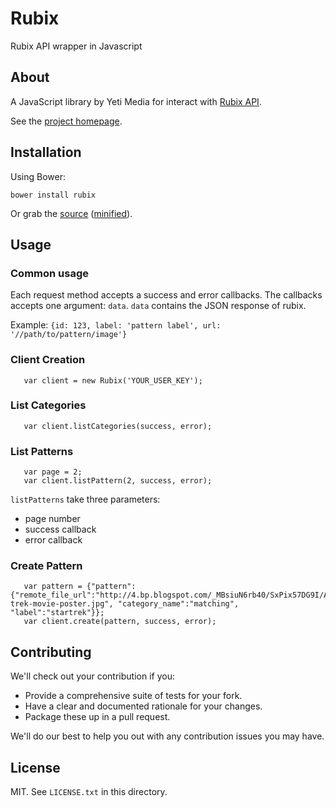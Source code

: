 # Rubix

Rubix API wrapper in Javascript

## About

A JavaScript library by Yeti Media for interact with [Rubix API](https://rubix.3scale.net/).

See the [project homepage](http://nsanta.github.io/rubix-javascript).

## Installation

Using Bower:

    bower install rubix

Or grab the [source](https://github.com/nsanta/rubix-javascript/dist/rubix.js) ([minified](https://github.com/nsanta/rubix-javascript/dist/rubix.min.js)).

## Usage

### Common usage

Each request method accepts a success and error callbacks. The callbacks accepts one argument: `data`.
`data` contains the JSON response of rubix.

Example: ` {id: 123, label: 'pattern label', url: '//path/to/pattern/image'} `

### Client Creation

```
   var client = new Rubix('YOUR_USER_KEY');
```

### List Categories

```
   var client.listCategories(success, error);
```

### List Patterns

```
   var page = 2;
   var client.listPattern(2, success, error);
```

`listPatterns` take three parameters: 

- page number
- success callback
- error callback

### Create Pattern

```
   var pattern = {"pattern":{"remote_file_url":"http://4.bp.blogspot.com/_MBsiuN6rb40/SxPix57DG9I/AAAAAAAAAG4/suzru0MQcHg/s1600/star-trek-movie-poster.jpg", "category_name":"matching", "label":"startrek"}};
   var client.create(pattern, success, error);

```


## Contributing

We'll check out your contribution if you:

* Provide a comprehensive suite of tests for your fork.
* Have a clear and documented rationale for your changes.
* Package these up in a pull request.

We'll do our best to help you out with any contribution issues you may have.

## License

MIT. See `LICENSE.txt` in this directory.
